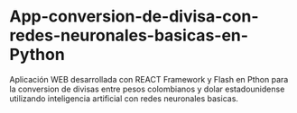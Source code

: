 # App-conversion-de-divisa-con-redes-neuronales-basicas-en-Python
Aplicación WEB desarrollada con REACT Framework y Flash en Pthon para la conversion de divisas entre pesos colombianos y dolar estadounidense utilizando inteligencia artificial con redes neuronales basicas.
